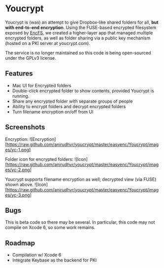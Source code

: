 Youcrypt
========

Youcrypt is (was) an attempt to give Dropbox-like shared folders for
all, **but with end-to-end encryption**. Using the FUSE-based encrypted
filesystem exposed by [EncFS](https://github.com/vgough/encfs), we
created a higher-layer app that managed multiple encrypted folders, as
well as folder sharing via a public key mechanism (hosted on
a PKI server at youcrypt.com).

The service is no longer maintained so this code is being open-sourced
under the GPLv3 license. 


Features
--------

 - Mac UI for Encrypted folders
 - Double-click encrypted folder to show contents, provided Youcrypt is
   running.
 - Share any encrypted folder with separate groups of people
 - Ability to encrypt folders and decrypt encrypted folders
 - Turn filename encryption on/off from UI

Screenshots
-----------

Encryption:
![Encryption][https://raw.github.com/anirudhvr/youcrypt/master/easyenc/Youcrypt/images/yc-1.png]


Folder icon for encrypted folders:
![Icon][https://raw.github.com/anirudhvr/youcrypt/master/easyenc/Youcrypt/images/yc-2.png]

Youcrypt supports filename encryption as well; decrypted view (via FUSE)
shown above. 
![Icon][https://raw.github.com/anirudhvr/youcrypt/master/easyenc/Youcrypt/images/yc-3.png]


Bugs
----

This is beta code so there may be several. In particular, this code may
not compile on Xcode 6, so some work remains.


Roadmap
-------

  * Compilation w/ Xcode 6
  * Integrate Keybase as the backend for PKI





